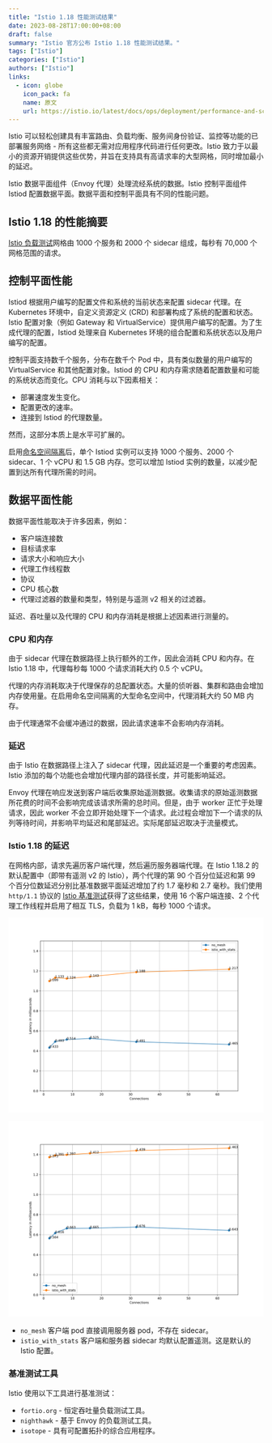 ```yaml
---
title: "Istio 1.18 性能测试结果"
date: 2023-08-28T17:00:00+08:00
draft: false
summary: "Istio 官方公布 Istio 1.18 性能测试结果。"
tags: ["Istio"]
categories: ["Istio"]
authors: ["Istio"]
links:
  - icon: globe
    icon_pack: fa
    name: 原文
    url: https://istio.io/latest/docs/ops/deployment/performance-and-scalability/
---
```


Istio 可以轻松创建具有丰富路由、负载均衡、服务间身份验证、监控等功能的已部署服务网络 - 所有这些都无需对应用程序代码进行任何更改。Istio 致力于以最小的资源开销提供这些优势，并旨在支持具有高请求率的大型网格，同时增加最小的延迟。

Istio 数据平面组件（Envoy 代理）处理流经系统的数据。Istio 控制平面组件 Istiod 配置数据平面。数据平面和控制平面具有不同的性能问题。

## Istio 1.18 的性能摘要

[Istio 负载测试](https://github.com/istio/tools/tree/release-1.18/perf/load)网格由 1000 个服务和 2000 个 sidecar 组成，每秒有 70,000 个网格范围的请求。

## 控制平面性能

Istiod 根据用户编写的配置文件和系统的当前状态来配置 sidecar 代理。在 Kubernetes 环境中，自定义资源定义 (CRD) 和部署构成了系统的配置和状态。Istio 配置对象（例如 Gateway 和 VirtualService）提供用户编写的配置。为了生成代理的配置，Istiod 处理来自 Kubernetes 环境的组合配置和系统状态以及用户编写的配置。

控制平面支持数千个服务，分布在数千个 Pod 中，具有类似数量的用户编写的 VirtualService 和其他配置对象。Istiod 的 CPU 和内存需求随着配置数量和可能的系统状态而变化。CPU 消耗与以下因素相关：

- 部署速度发生变化。
- 配置更改的速率。
- 连接到 Istiod 的代理数量。

然而，这部分本质上是水平可扩展的。

启用[命名空间隔离](https://istio.io/latest/docs/reference/config/networking/sidecar/)后，单个 Istiod 实例可以支持 1000 个服务、2000 个 sidecar、1 个 vCPU 和 1.5 GB 内存。您可以增加 Istiod 实例的数量，以减少配置到达所有代理所需的时间。

## 数据平面性能

数据平面性能取决于许多因素，例如：

- 客户端连接数
-  目标请求率
- 请求大小和响应大小
- 代理工作线程数
-  协议
-  CPU 核心数
- 代理过滤器的数量和类型，特别是与遥测 v2 相关的过滤器。

延迟、吞吐量以及代理的 CPU 和内存消耗是根据上述因素进行测量的。

### CPU 和内存

由于 sidecar 代理在数据路径上执行额外的工作，因此会消耗 CPU 和内存。在 Istio 1.18 中，代理每秒每 1000 个请求消耗大约 0.5 个 vCPU。

代理的内存消耗取决于代理保存的总配置状态。大量的侦听器、集群和路由会增加内存使用量。在启用命名空间隔离的大型命名空间中，代理消耗大约 50 MB 内存。

由于代理通常不会缓冲通过的数据，因此请求速率不会影响内存消耗。

### 延迟

由于 Istio 在数据路径上注入了 sidecar 代理，因此延迟是一个重要的考虑因素。Istio 添加的每个功能也会增加代理内部的路径长度，并可能影响延迟。

Envoy 代理在响应发送到客户端后收集原始遥测数据。收集请求的原始遥测数据所花费的时间不会影响完成该请求所需的总时间。但是，由于 worker 正忙于处理请求，因此 worker 不会立即开始处理下一个请求。此过程会增加下一个请求的队列等待时间，并影响平均延迟和尾部延迟。实际尾部延迟取决于流量模式。

### Istio 1.18 的延迟

在网格内部，请求先遍历客户端代理，然后遍历服务器端代理。在 Istio 1.18.2 的默认配置中（即带有遥测 v2 的 Istio），两个代理的第 90 个百分位延迟和第 99 个百分位数延迟分别比基准数据平面延迟增加了约 1.7 毫秒和 2.7 毫秒。我们使用 `http/1.1` 协议的 [Istio 基准测试](https://github.com/istio/tools/tree/release-1.18/perf/benchmark)获得了这些结果，使用 16 个客户端连接、2 个代理工作线程并启用了相互 TLS，负载为 1 kB，每秒 1000 个请求。

![P90 延迟与客户端连接](latency_p90_fortio_with_jitter.svg)

![P99 延迟与客户端连接](latency_p99_fortio_with_jitter.svg)

- `no_mesh` 客户端 pod 直接调用服务器 pod，不存在 sidecar。
- `istio_with_stats` 客户端和服务器 sidecar 均默认配置遥测。这是默认的 Istio 配置。

### 基准测试工具

Istio 使用以下工具进行基准测试：

- `fortio.org` - 恒定吞吐量负载测试工具。
- `nighthawk` - 基于 Envoy 的负载测试工具。
- `isotope` - 具有可配置拓扑的综合应用程序。
